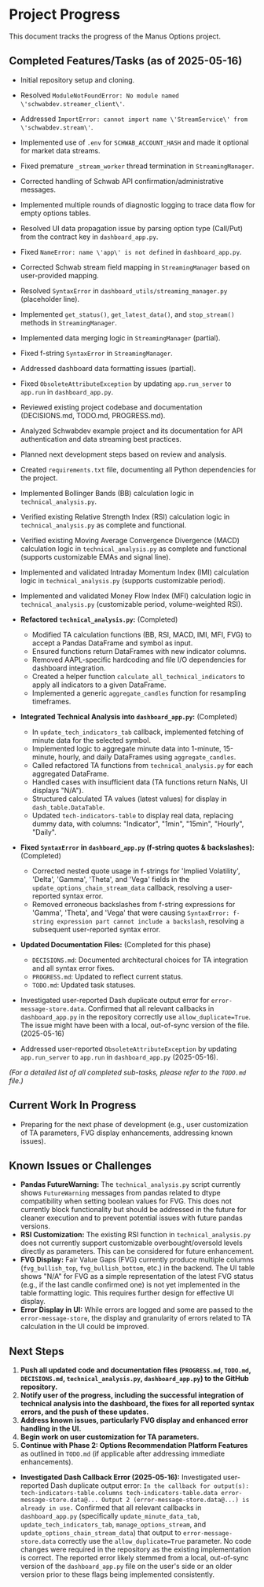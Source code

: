 # Project Progress

This document tracks the progress of the Manus Options project.

## Completed Features/Tasks (as of 2025-05-16)

*   Initial repository setup and cloning.
*   Resolved `ModuleNotFoundError: No module named \'schwabdev.streamer_client\'`.
*   Addressed `ImportError: cannot import name \'StreamService\' from \'schwabdev.stream\'`.
*   Implemented use of `.env` for `SCHWAB_ACCOUNT_HASH` and made it optional for market data streams.
*   Fixed premature `_stream_worker` thread termination in `StreamingManager`.
*   Corrected handling of Schwab API confirmation/administrative messages.
*   Implemented multiple rounds of diagnostic logging to trace data flow for empty options tables.
*   Resolved UI data propagation issue by parsing option type (Call/Put) from the contract key in `dashboard_app.py`.
*   Fixed `NameError: name \'app\' is not defined` in `dashboard_app.py`.
*   Corrected Schwab stream field mapping in `StreamingManager` based on user-provided mapping.
*   Resolved `SyntaxError` in `dashboard_utils/streaming_manager.py` (placeholder line).
*   Implemented `get_status()`, `get_latest_data()`, and `stop_stream()` methods in `StreamingManager`.
*   Implemented data merging logic in `StreamingManager` (partial).
*   Fixed f-string `SyntaxError` in `StreamingManager`.
*   Addressed dashboard data formatting issues (partial).
*   Fixed `ObsoleteAttributeException` by updating `app.run_server` to `app.run` in `dashboard_app.py`.
*   Reviewed existing project codebase and documentation (DECISIONS.md, TODO.md, PROGRESS.md).
*   Analyzed Schwabdev example project and its documentation for API authentication and data streaming best practices.
*   Planned next development steps based on review and analysis.
*   Created `requirements.txt` file, documenting all Python dependencies for the project.
*   Implemented Bollinger Bands (BB) calculation logic in `technical_analysis.py`.
*   Verified existing Relative Strength Index (RSI) calculation logic in `technical_analysis.py` as complete and functional.
*   Verified existing Moving Average Convergence Divergence (MACD) calculation logic in `technical_analysis.py` as complete and functional (supports customizable EMAs and signal line).
*   Implemented and validated Intraday Momentum Index (IMI) calculation logic in `technical_analysis.py` (supports customizable period).
*   Implemented and validated Money Flow Index (MFI) calculation logic in `technical_analysis.py` (customizable period, volume-weighted RSI).
*   **Refactored `technical_analysis.py`:** (Completed)
    *   Modified TA calculation functions (BB, RSI, MACD, IMI, MFI, FVG) to accept a Pandas DataFrame and symbol as input.
    *   Ensured functions return DataFrames with new indicator columns.
    *   Removed AAPL-specific hardcoding and file I/O dependencies for dashboard integration.
    *   Created a helper function `calculate_all_technical_indicators` to apply all indicators to a given DataFrame.
    *   Implemented a generic `aggregate_candles` function for resampling timeframes.
*   **Integrated Technical Analysis into `dashboard_app.py`:** (Completed)
    *   In `update_tech_indicators_tab` callback, implemented fetching of minute data for the selected symbol.
    *   Implemented logic to aggregate minute data into 1-minute, 15-minute, hourly, and daily DataFrames using `aggregate_candles`.
    *   Called refactored TA functions from `technical_analysis.py` for each aggregated DataFrame.
    *   Handled cases with insufficient data (TA functions return NaNs, UI displays "N/A").
    *   Structured calculated TA values (latest values) for display in `dash_table.DataTable`.
    *   Updated `tech-indicators-table` to display real data, replacing dummy data, with columns: "Indicator", "1min", "15min", "Hourly", "Daily".
*   **Fixed `SyntaxError` in `dashboard_app.py` (f-string quotes & backslashes):** (Completed)
    *   Corrected nested quote usage in f-strings for 'Implied Volatility', 'Delta', 'Gamma', 'Theta', and 'Vega' fields in the `update_options_chain_stream_data` callback, resolving a user-reported syntax error.
    *   Removed erroneous backslashes from f-string expressions for 'Gamma', 'Theta', and 'Vega' that were causing `SyntaxError: f-string expression part cannot include a backslash`, resolving a subsequent user-reported syntax error.
*   **Updated Documentation Files:** (Completed for this phase)
    *   `DECISIONS.md`: Documented architectural choices for TA integration and all syntax error fixes.
    *   `PROGRESS.md`: Updated to reflect current status.
    *   `TODO.md`: Updated task statuses.

*   Investigated user-reported Dash duplicate output error for `error-message-store.data`. Confirmed that all relevant callbacks in `dashboard_app.py` in the repository correctly use `allow_duplicate=True`. The issue might have been with a local, out-of-sync version of the file. (2025-05-16)

*   Addressed user-reported `ObsoleteAttributeException` by updating `app.run_server` to `app.run` in `dashboard_app.py` (2025-05-16).

*(For a detailed list of all completed sub-tasks, please refer to the `TODO.md` file.)*

## Current Work In Progress

*   Preparing for the next phase of development (e.g., user customization of TA parameters, FVG display enhancements, addressing known issues).

## Known Issues or Challenges

*   **Pandas FutureWarning:** The `technical_analysis.py` script currently shows `FutureWarning` messages from pandas related to dtype compatibility when setting boolean values for FVG. This does not currently block functionality but should be addressed in the future for cleaner execution and to prevent potential issues with future pandas versions.
*   **RSI Customization:** The existing RSI function in `technical_analysis.py` does not currently support customizable overbought/oversold levels directly as parameters. This can be considered for future enhancement.
*   **FVG Display:** Fair Value Gaps (FVG) currently produce multiple columns (`fvg_bullish_top`, `fvg_bullish_bottom`, etc.) in the backend. The UI table shows "N/A" for FVG as a simple representation of the latest FVG status (e.g., if the last candle confirmed one) is not yet implemented in the table formatting logic. This requires further design for effective UI display.
*   **Error Display in UI:** While errors are logged and some are passed to the `error-message-store`, the display and granularity of errors related to TA calculation in the UI could be improved.

## Next Steps

1.  **Push all updated code and documentation files (`PROGRESS.md`, `TODO.md`, `DECISIONS.md`, `technical_analysis.py`, `dashboard_app.py`) to the GitHub repository.**
2.  **Notify user of the progress, including the successful integration of technical analysis into the dashboard, the fixes for all reported syntax errors, and the push of these updates.**
3.  **Address known issues, particularly FVG display and enhanced error handling in the UI.**
4.  **Begin work on user customization for TA parameters.**
5.  **Continue with Phase 2: Options Recommendation Platform Features** as outlined in `TODO.md` (if applicable after addressing immediate enhancements).



*   **Investigated Dash Callback Error (2025-05-16):** Investigated user-reported Dash duplicate output error: `In the callback for output(s): tech-indicators-table.columns tech-indicators-table.data error-message-store.data@... Output 2 (error-message-store.data@...) is already in use.` Confirmed that all relevant callbacks in `dashboard_app.py` (specifically `update_minute_data_tab`, `update_tech_indicators_tab`, `manage_options_stream`, and `update_options_chain_stream_data`) that output to `error-message-store.data` correctly use the `allow_duplicate=True` parameter. No code changes were required in the repository as the existing implementation is correct. The reported error likely stemmed from a local, out-of-sync version of the `dashboard_app.py` file on the user's side or an older version prior to these flags being implemented consistently.
